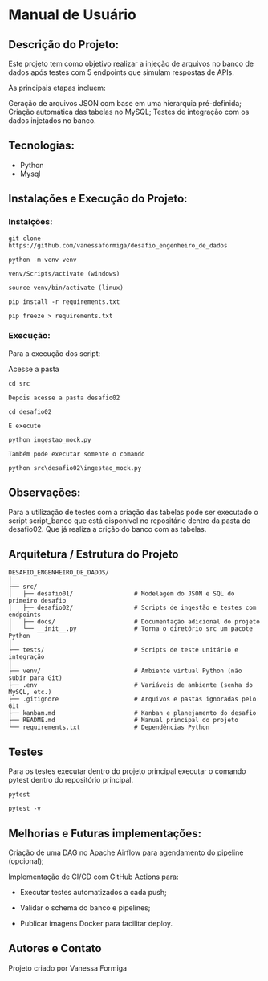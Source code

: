 # Manual de Usuário

## Descrição do Projeto:

Este projeto tem como objetivo realizar a injeção de arquivos no banco de dados após testes com 5 endpoints que simulam respostas de APIs.

As principais etapas incluem:

Geração de arquivos JSON com base em uma hierarquia pré-definida;
Criação automática das tabelas no MySQL;
Testes de integração com os dados injetados no banco.


## Tecnologias:
- Python
- Mysql

## Instalações e Execução do Projeto:

### Instalções:

``````
git clone https://github.com/vanessaformiga/desafio_engenheiro_de_dados

python -m venv venv

venv/Scripts/activate (windows)

source venv/bin/activate (linux)

pip install -r requirements.txt

pip freeze > requirements.txt
``````

### Execução:

Para a execução dos script:

Acesse a pasta 

``````
cd src 

Depois acesse a pasta desafio02

cd desafio02

E execute 

python ingestao_mock.py

Também pode executar somente o comando 

python src\desafio02\ingestao_mock.py

``````

## Observações:

Para a utilização de testes com a criação das tabelas pode ser executado o script 
script_banco que está disponível no repositário dentro da pasta do desafio02. Que já realiza a crição do banco com as tabelas.

## Arquitetura / Estrutura do Projeto

``````
DESAFIO_ENGENHEIRO_DE_DADOS/
│
├── src/
│   ├── desafio01/                 # Modelagem do JSON e SQL do primeiro desafio
│   ├── desafio02/                 # Scripts de ingestão e testes com endpoints
│   ├── docs/                      # Documentação adicional do projeto
│   └── __init__.py                # Torna o diretório src um pacote Python
│
├── tests/                         # Scripts de teste unitário e integração
│
├── venv/                          # Ambiente virtual Python (não subir para Git)
├── .env                           # Variáveis de ambiente (senha do MySQL, etc.)
├── .gitignore                     # Arquivos e pastas ignoradas pelo Git
├── kanbam.md                      # Kanban e planejamento do desafio
├── README.md                      # Manual principal do projeto
└── requirements.txt               # Dependências Python

``````

## Testes

Para os testes executar dentro do projeto principal executar o comando pytest dentro do repositório principal.

``````
pytest
``````

``````
pytest -v
``````

## Melhorias e Futuras implementações:

Criação de uma DAG no Apache Airflow para agendamento do pipeline (opcional);

Implementação de CI/CD com GitHub Actions para:

- Executar testes automatizados a cada push;

- Validar o schema do banco e pipelines;

- Publicar imagens Docker para facilitar deploy.

## Autores e Contato

Projeto criado por Vanessa Formiga